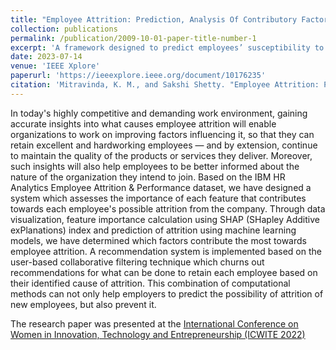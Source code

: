 ```yaml
---
title: "Employee Attrition: Prediction, Analysis Of Contributory Factors And Recommendations For Employee Retention"
collection: publications
permalink: /publication/2009-10-01-paper-title-number-1
excerpt: 'A framework designed to predict employees’ susceptibility to attrition and provide employers with recommendations to prevent attrition.'
date: 2023-07-14
venue: 'IEEE Xplore'
paperurl: 'https://ieeexplore.ieee.org/document/10176235'
citation: 'Mitravinda, K. M., and Sakshi Shetty. "Employee Attrition: Prediction, Analysis Of Contributory Factors And Recommendations For Employee Retention" <i> 2022 IEEE International Conference for Women in Innovation, Technology & Entrepreneurship (ICWITE).</i> IEEE, 2022.'
---
```

In today's highly competitive and demanding work environment, gaining accurate insights into what causes employee attrition will enable organizations to work on improving factors influencing it, so that they can retain excellent and hardworking employees — and by extension, continue to maintain the quality of the products or services they deliver. Moreover, such insights will also help employees to be better informed about the nature of the organization they intend to join. Based on the IBM HR Analytics Employee Attrition & Performance dataset, we have designed a system which assesses the importance of each feature that contributes towards each employee's possible attrition from the company. Through data visualization, feature importance calculation using SHAP (SHapley Additive exPlanations) index and prediction of attrition using machine learning models, we have determined which factors contribute the most towards employee attrition. A recommendation system is implemented based on the user-based collaborative filtering technique which churns out recommendations for what can be done to retain each employee based on their identified cause of attrition. This combination of computational methods can not only help employers to predict the possibility of attrition of new employees, but also prevent it.

The research paper was presented at the [International Conference on Women in Innovation, Technology and Entrepreneurship (ICWITE 2022)](https://drive.google.com/file/d/1BkHSyA8cK1Cb_ETY02Z9ajd3yrhIyFI6/view?usp=sharing)
